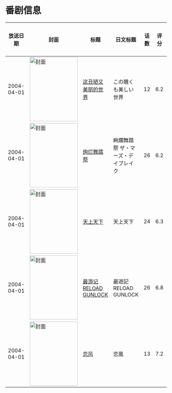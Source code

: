 # 番剧信息

|放送日期|封面|标题|日文标题|话数|评分|评分人数|
|---|---|---|---|---|---|---|
|2004-04-01|<img src="https://lain.bgm.tv/pic/cover/c/25/96/2167_Eb33G.jpg" alt="封面" style="width:150px;height:200px;object-fit:cover;">|[这丑陋又美丽的世界](https://bangumi.tv/subject/2167)|この醜くも美しい世界|12|6.2|550人评分|
|2004-04-01|<img src="https://lain.bgm.tv/pic/cover/c/bd/0c/2169_8a7p7.jpg" alt="封面" style="width:150px;height:200px;object-fit:cover;">|[绚烂舞踏祭](https://bangumi.tv/subject/2169)|絢爛舞踏祭 ザ・マーズ・デイブレイク|26|6.2|104人评分|
|2004-04-01|<img src="https://lain.bgm.tv/pic/cover/c/13/77/4371_Aa777.jpg" alt="封面" style="width:150px;height:200px;object-fit:cover;">|[天上天下](https://bangumi.tv/subject/4371)|天上天下|24|6.3|621人评分|
|2004-04-01|<img src="https://lain.bgm.tv/pic/cover/c/c9/04/6997_h3ZhN.jpg" alt="封面" style="width:150px;height:200px;object-fit:cover;">|[最游记RELOAD GUNLOCK](https://bangumi.tv/subject/6997)|最遊記RELOAD GUNLOCK|26|6.8|205人评分|
|2004-04-01|<img src="https://lain.bgm.tv/pic/cover/c/53/5b/9731_GrAw0.jpg" alt="封面" style="width:150px;height:200px;object-fit:cover;">|[恋风](https://bangumi.tv/subject/9731)|恋風|13|7.2|527人评分|

